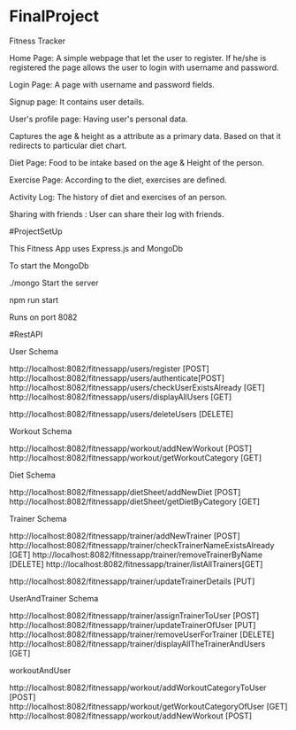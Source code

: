 # FinalProject
Fitness Tracker

Home Page:
 A simple webpage that let the user to register. If he/she is registered the page allows the user to login with username and password.

Login Page:
A page with username and password fields.

Signup page:
It contains user details.
 
User's profile page:
 Having user's personal data.

Captures the age & height as a attribute as a primary data. Based on that it redirects to particular diet chart.

Diet Page:
Food to be intake based on the age & Height of the person.

Exercise Page:
According to the diet, exercises are defined.

Activity Log:
The history of diet and exercises of an person.

Sharing with friends :
User can share their log with friends.


#ProjectSetUp

This Fitness App uses Express.js and MongoDb

To start the MongoDb

./mongo
Start the server

npm run start

Runs on port 8082

#RestAPI

User Schema

http://localhost:8082/fitnessapp/users/register [POST]
http://localhost:8082/fitnessapp/users/authenticate[POST]
http://localhost:8082/fitnessapp/users/checkUserExistsAlready [GET]
http://localhost:8082/fitnessapp/users/displayAllUsers  [GET]

http://localhost:8082/fitnessapp/users/deleteUsers [DELETE]

Workout Schema

http://localhost:8082/fitnessapp/workout/addNewWorkout [POST]
http://localhost:8082/fitnessapp/workout/getWorkoutCategory [GET]


Diet Schema

http://localhost:8082/fitnessapp/dietSheet/addNewDiet  [POST]
http://localhost:8082/fitnessapp/dietSheet/getDietByCategory  [GET]

Trainer Schema

http://localhost:8082/fitnessapp/trainer/addNewTrainer [POST]
http://localhost:8082/fitnessapp/trainer/checkTrainerNameExistsAlready [GET]
http://localhost:8082/fitnessapp/trainer/removeTrainerByName [DELETE]
http://localhost:8082/fitnessapp/trainer/listAllTrainers[GET]

http://localhost:8082/fitnessapp/trainer/updateTrainerDetails [PUT]


UserAndTrainer Schema

http://localhost:8082/fitnessapp/trainer/assignTrainerToUser [POST]
http://localhost:8082/fitnessapp/trainer/updateTrainerOfUser [PUT]
http://localhost:8082/fitnessapp/trainer/removeUserForTrainer [DELETE]
http://localhost:8082/fitnessapp/trainer/displayAllTheTrainerAndUsers [GET]

workoutAndUser

http://localhost:8082/fitnessapp/workout/addWorkoutCategoryToUser  [POST]
http://localhost:8082/fitnessapp/workout/getWorkoutCategoryOfUser [GET]
http://localhost:8082/fitnessapp/workout/addNewWorkout [POST]




